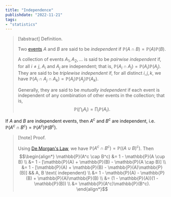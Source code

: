 ```yaml
---
title: "Independence"
publishdate: "2022-11-21"
tags:
- "statistics"
---
```


> [!abstract] Definition.
> 
> Two [events](statistics/event.md) $A$ and $B$ are said to be *independent* if $\mathbb{P}(A \cap B) = \mathbb{P}(A)\mathbb{P}(B)$.
> 
> A collection of events $A_1, A_2, \dots$ is said to be *pairwise independent* if, for all $i \neq j$, $A_i$ and $A_j$ are independent; that is, $\mathbb{P}(A_i \cap A_j) = \mathbb{P}(A_i)\mathbb{P}(A_j)$. \
> They are said to be *triplewise independent* if, for all distinct $i, j, k$, we have $\mathbb{P}(A_i \cap A_j \cap A_k) = \mathbb{P}(A_i)\mathbb{P}(A_j)\mathbb{P}(A_k)$.
> 
> Generally, they are said to be *mutually independent* if each event is independent of any combination of other events in the collection; that is, $$\mathbb{P}\left(\bigcap_i A_i \right) = \prod_i \mathbb{P}(A_i).$$

If $A$ and $B$ are independent events, then $A^c$ and $B^c$ are independent, i.e. $\mathbb{P}(A^c \cap B^c) = \mathbb{P}(A^c)\mathbb{P}(B^c)$.
> [!note] Proof.
> 
> Using [De Morgan's Law](statistics/de-morgans-laws.md), we have $\mathbb{P}(A^c \cap B^c) = \mathbb{P}((A \cup B)^c)$. Then
> $$\begin{align*}
\mathbb{P}(A^c \cap B^c) &= 1 - \mathbb{P}(A \cup B) \\
&= 1 - [\mathbb{P}(A) + \mathbb{P}(B) - \mathbb{P}(A \cap B)] \\
&= 1 - [\mathbb{P}(A) + \mathbb{P}(B) - \mathbb{P}(A)\mathbb{P}(B)] && A, B \text{ independent} \\
&= 1 - \mathbb{P}(A) - \mathbb{P}(B) + \mathbb{P}(A)\mathbb{P}(B) \\
&= (1 - \mathbb{P}(A))(1 - \mathbb{P}(B)) \\
&= \mathbb{P}(A^c)\mathbb{P}(B^c).
\end{align*}$$
